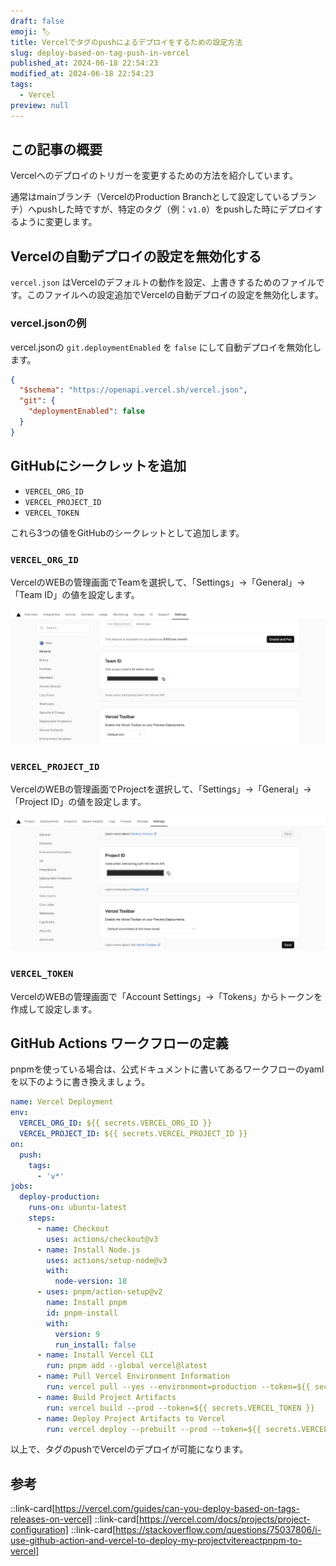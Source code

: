 ```yaml
---
draft: false
emoji: 🏷️
title: Vercelでタグのpushによるデプロイをするための設定方法
slug: deploy-based-on-tag-push-in-vercel
published_at: 2024-06-18 22:54:23
modified_at: 2024-06-18 22:54:23
tags:
  - Vercel
preview: null
---
```


## この記事の概要

Vercelへのデプロイのトリガーを変更するための方法を紹介しています。

通常はmainブランチ（VercelのProduction Branchとして設定しているブランチ）へpushした時ですが、特定のタグ（例：`v1.0`）をpushした時にデプロイするように変更します。

## Vercelの自動デプロイの設定を無効化する

`vercel.json` はVercelのデフォルトの動作を設定、上書きするためのファイルです。このファイルへの設定追加でVercelの自動デプロイの設定を無効化します。

### vercel.jsonの例

vercel.jsonの `git.deploymentEnabled` を `false` にして自動デプロイを無効化します。

```json:vercel.json
{
  "$schema": "https://openapi.vercel.sh/vercel.json",
  "git": {
    "deploymentEnabled": false
  }
}
```

## GitHubにシークレットを追加

- `VERCEL_ORG_ID`
- `VERCEL_PROJECT_ID`
- `VERCEL_TOKEN`

これら3つの値をGitHubのシークレットとして追加します。

### `VERCEL_ORG_ID`

VercelのWEBの管理画面でTeamを選択して、「Settings」→「General」→「Team ID」の値を設定します。

![Team ID設定画面](../../assets/2024-06-18-vercelでタグのpushによるデプロイをするための設定方法/vercel-team-id.jpg)

### `VERCEL_PROJECT_ID`

VercelのWEBの管理画面でProjectを選択して、「Settings」→「General」→「Project ID」の値を設定します。

![Project ID設定画面](../../assets/2024-06-18-vercelでタグのpushによるデプロイをするための設定方法/vercel-project-id.jpg)

### `VERCEL_TOKEN`

VercelのWEBの管理画面で「Account Settings」→「Tokens」からトークンを作成して設定します。

## GitHub Actions ワークフローの定義

pnpmを使っている場合は、公式ドキュメントに書いてあるワークフローのyamlを以下のように書き換えましょう。

```yaml:.github/workflows/deploy.yaml
name: Vercel Deployment
env:
  VERCEL_ORG_ID: ${{ secrets.VERCEL_ORG_ID }}
  VERCEL_PROJECT_ID: ${{ secrets.VERCEL_PROJECT_ID }}
on:
  push:
    tags:
      - 'v*'
jobs:
  deploy-production:
    runs-on: ubuntu-latest
    steps:
      - name: Checkout
        uses: actions/checkout@v3
      - name: Install Node.js
        uses: actions/setup-node@v3
        with:
          node-version: 18
      - uses: pnpm/action-setup@v2
        name: Install pnpm
        id: pnpm-install
        with:
          version: 9
          run_install: false
      - name: Install Vercel CLI
        run: pnpm add --global vercel@latest
      - name: Pull Vercel Environment Information
        run: vercel pull --yes --environment=production --token=${{ secrets.VERCEL_TOKEN }}
      - name: Build Project Artifacts
        run: vercel build --prod --token=${{ secrets.VERCEL_TOKEN }}
      - name: Deploy Project Artifacts to Vercel
        run: vercel deploy --prebuilt --prod --token=${{ secrets.VERCEL_TOKEN }}
```

以上で、タグのpushでVercelのデプロイが可能になります。

## 参考

::link-card[https://vercel.com/guides/can-you-deploy-based-on-tags-releases-on-vercel]
::link-card[https://vercel.com/docs/projects/project-configuration]
::link-card[https://stackoverflow.com/questions/75037806/i-use-github-action-and-vercel-to-deploy-my-projectvitereactpnpm-to-vercel]
